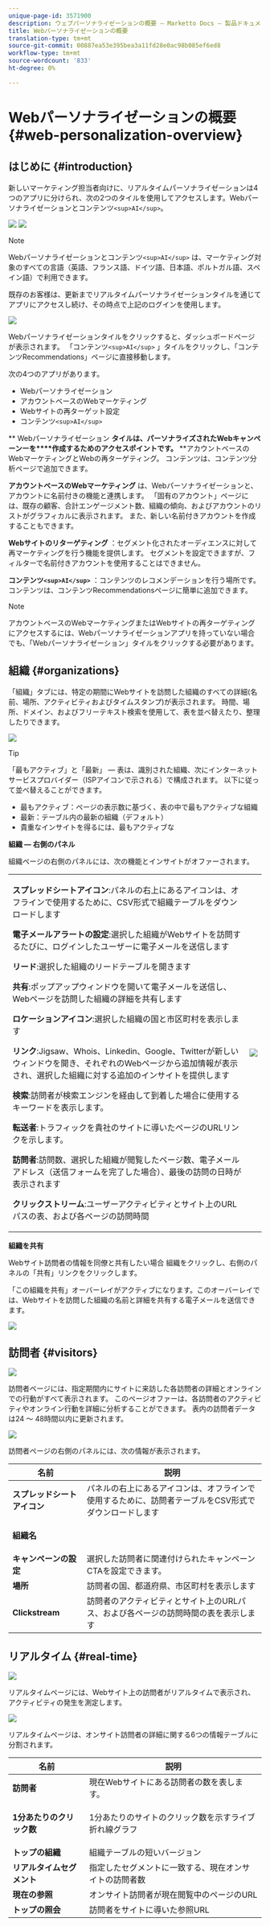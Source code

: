 ```yaml
---
unique-page-id: 3571900
description: ウェブパーソナライゼーションの概要 — Marketto Docs — 製品ドキュメント
title: Webパーソナライゼーションの概要
translation-type: tm+mt
source-git-commit: 00887ea53e395bea3a11fd28e0ac98b085ef6ed8
workflow-type: tm+mt
source-wordcount: '833'
ht-degree: 0%

---
```



# Webパーソナライゼーションの概要 {#web-personalization-overview}

## はじめに {#introduction}

新しいマーケティング担当者向けに、リアルタイムパーソナライゼーションは4つのアプリに分けられ、次の2つのタイルを使用してアクセスします。Webパーソナライゼーションとコンテンツ`<sup>AI</sup>`。

![](assets/pasted-image-at-2016-03-23-02-45-pm.png) ![](assets/mlm-homepage-content-ai-281-29.png)

>[!NOTE]
>
>Webパーソナライゼーションとコンテンツ`<sup>AI</sup>` は、マーケティング対象のすべての言語（英語、フランス語、ドイツ語、日本語、ポルトガル語、スペイン語）で利用できます。

既存のお客様は、更新までリアルタイムパーソナライゼーションタイルを通じてアプリにアクセスし続け、その時点で上記のログインを使用します。

![](assets/image2016-2-9-8-3a52-3a32.png)

Webパーソナライゼーションタイルをクリックすると、ダッシュボードページが表示されます。 「コンテンツ`<sup>AI</sup>` 」タイルをクリックし、「コンテンツRecommendations」ページに直接移動します。

次の4つのアプリがあります。

* Webパーソナライゼーション
* アカウントベースのWebマーケティング
* Webサイトの再ターゲット設定
* コンテンツ`<sup>AI</sup>`

** Webパーソナライゼーション **タイルは、パーソナライズされたWebキャンペーンーを****作成するためのアクセスポイントです。** **アカウントベースのWebマーケティングとWebの再ターゲティング。 コンテンツは、コンテンツ分析ページで追加できます。

**アカウントベースのWebマーケティング** は、Webパーソナライゼーションと、アカウントに名前付きの機能と連携します。 「固有のアカウント」ページには、既存の顧客、合計エンゲージメント数、組織の傾向、およびアカウントのリストがグラフィカルに表示されます。 また、新しい名前付きアカウントを作成することもできます。

**Webサイトのリターゲティング** ：セグメント化されたオーディエンスに対して再マーケティングを行う機能を提供します。 セグメントを設定できますが、フィルターで名前付きアカウントを使用することはできません。

**コンテンツ`<sup>AI</sup>`** ：コンテンツのレコメンデーションを行う場所です。 コンテンツは、コンテンツRecommendationsページに簡単に追加できます。

>[!NOTE]
>
>アカウントベースのWebマーケティングまたはWebサイトの再ターゲティングにアクセスするには、Webパーソナライゼーションアプリを持っていない場合でも、「Webパーソナライゼーション」タイルをクリックする必要があります。

## 組織 {#organizations}

「組織」タブには、特定の期間にWebサイトを訪問した組織のすべての詳細(名前、場所、アクティビティおよびタイムスタンプ)が表示されます。 時間、場所、ドメイン、およびフリーテキスト検索を使用して、表を並べ替えたり、整理したりできます。

![](assets/image2014-11-10-19-3a23-3a18.png)

>[!TIP]
>
>「最もアクティブ」と「最新」 — 表は、識別された組織、次にインターネットサービスプロバイダー（ISPアイコンで示される）で構成されます。 以下に従って並べ替えることができます。
>
>* 最もアクティブ：ページの表示数に基づく、表の中で最もアクティブな組織
>* 最新：テーブル内の最新の組織（デフォルト）
>* 貴重なインサイトを得るには、最もアクティブな

>



**組織 — 右側のパネル**

組織ページの右側のパネルには、次の機能とインサイトがオファーされます。

<table> 
 <tbody> 
  <tr> 
   <td><p><strong>スプレッドシートアイコン</strong>:パネルの右上にあるアイコンは、オフラインで使用するために、CSV形式で組織テーブルをダウンロードします</p><p><strong>電子メールアラートの設定</strong>:選択した組織がWebサイトを訪問するたびに、ログインしたユーザーに電子メールを送信します</p><p><strong>リード</strong>:選択した組織のリードテーブルを開きます</p><p><strong>共有</strong>:ポップアップウィンドウを開いて電子メールを送信し、Webページを訪問した組織の詳細を共有します</p><p><strong>ロケーションアイコン</strong>:選択した組織の国と市区町村を表示します</p><p><strong>リンク</strong>:Jigsaw、Whois、Linkedin、Google、Twitterが新しいウィンドウを開き、それぞれのWebページから追加情報が表示され、選択した組織に対する追加のインサイトを提供します</p><p><strong>検索</strong>:訪問者が検索エンジンを経由して到着した場合に使用するキーワードを表示します。</p><p><strong>転送者</strong>:トラフィックを貴社のサイトに導いたページのURLリンクを示します。</p><p><strong>訪問者</strong>:訪問数、選択した組織が閲覧したページ数、電子メールアドレス（送信フォームを完了した場合）、最後の訪問の日時が表示されます</p><p><strong>クリックストリーム</strong>:ユーザーアクティビティとサイト上のURLパスの表、および各ページの訪問時間</p></td> 
   <td><img src="assets/image2014-11-10-19-3a22-3a47.png" data-linked-resource-id="5046291" data-linked-resource-type="attachment" data-base-url="https://docs.marketo.com" data-linked-resource-container-id="3571900"></td> 
  </tr> 
 </tbody> 
</table>

**組織を共有**

Webサイト訪問者の情報を同僚と共有したい場合 組織をクリックし、右側のパネルの「共有」リンクをクリックします。

「この組織を共有」オーバーレイがアクティブになります。このオーバーレイでは、Webサイトを訪問した組織の名前と詳細を共有する電子メールを送信できます。

![](assets/image2014-11-10-19-3a25-3a42.png)

## 訪問者 {#visitors}

![](assets/wp-vis.jpg)

訪問者ページには、指定期間内にサイトに来訪した各訪問者の詳細とオンラインでの行動がすべて表示されます。 このページオファーは、各訪問者のアクティビティやオンライン行動を詳細に分析することができます。 表内の訪問者データは24 ～ 48時間以内に更新されます。

![](assets/image2014-11-10-19-3a45-3a49.png)

訪問者ページの右側のパネルには、次の情報が表示されます。

<table> 
 <thead> 
  <tr> 
   <th colspan="1" rowspan="1">名前</th> 
   <th colspan="1" rowspan="1">説明</th> 
  </tr> 
 </thead> 
 <tbody> 
  <tr> 
   <td colspan="1" rowspan="1"><strong>スプレッドシートアイコン</strong></td> 
   <td colspan="1" rowspan="1">パネルの右上にあるアイコンは、オフラインで使用するために、訪問者テーブルをCSV形式でダウンロードします</td> 
  </tr> 
  <tr> 
   <td colspan="1" rowspan="1"><p><strong>組織名</strong></p></td> 
   <td colspan="1" rowspan="1"> </td> 
  </tr> 
  <tr> 
   <td colspan="1" rowspan="1"><strong>キャンペーンの設定</strong></td> 
   <td colspan="1" rowspan="1">選択した訪問者に関連付けられたキャンペーンCTAを設定できます。</td> 
  </tr> 
  <tr> 
   <td colspan="1"><strong>場所</strong></td> 
   <td colspan="1">訪問者の国、都道府県、市区町村を表示します</td> 
  </tr> 
  <tr> 
   <td colspan="1" rowspan="1"><strong>Clickstream</strong></td> 
   <td colspan="1" rowspan="1">訪問者のアクティビティとサイト上のURLパス、および各ページの訪問時間の表を表示します</td> 
  </tr> 
 </tbody> 
</table>

## リアルタイム {#real-time}

![](assets/wp-real.jpg)

リアルタイムページには、Webサイト上の訪問者がリアルタイムで表示され、アクティビティの発生を測定します。

![](assets/image2014-11-10-19-3a49-3a55.png)

リアルタイムページは、オンサイト訪問者の詳細に関する6つの情報テーブルに分割されます。

<table> 
 <thead> 
  <tr> 
   <th colspan="1" rowspan="1">名前</th> 
   <th colspan="1" rowspan="1">説明</th> 
  </tr> 
 </thead> 
 <tbody> 
  <tr> 
   <td colspan="1" rowspan="1"><strong>訪問者</strong></td> 
   <td colspan="1" rowspan="1"> 現在Webサイトにある訪問者の数を表します。</td> 
  </tr> 
  <tr> 
   <td colspan="1" rowspan="1"><p><strong>1分あたりのクリック数</strong></p></td> 
   <td colspan="1" rowspan="1"> 1分あたりのサイトのクリック数を示すライブ折れ線グラフ</td> 
  </tr> 
  <tr> 
   <td colspan="1" rowspan="1"><strong>トップの組織</strong></td> 
   <td colspan="1" rowspan="1">組織テーブルの短いバージョン</td> 
  </tr> 
  <tr> 
   <td colspan="1"><strong>リアルタイムセグメント</strong></td> 
   <td colspan="1">指定したセグメントに一致する、現在オンサイトの訪問者数</td> 
  </tr> 
  <tr> 
   <td colspan="1"><strong>現在の参照</strong></td> 
   <td colspan="1">オンサイト訪問者が現在閲覧中のページのURL</td> 
  </tr> 
  <tr> 
   <td colspan="1" rowspan="1"><strong>トップの照会</strong></td> 
   <td colspan="1" rowspan="1">訪問者をサイトに導いた参照URL</td> 
  </tr> 
 </tbody> 
</table>


